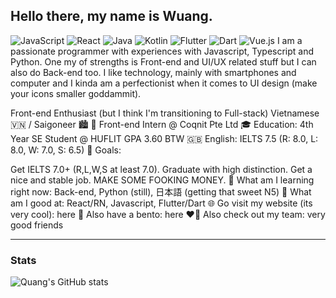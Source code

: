 ## Hello there, my name is Wuang.
![JavaScript](https://img.shields.io/badge/javascript-%23323330.svg?style=for-the-badge&logo=javascript&logoColor=%23F7DF1E)
![React](https://img.shields.io/badge/react-%2320232a.svg?style=for-the-badge&logo=react&logoColor=%2361DAFB)
![Java](https://img.shields.io/badge/java-%23ED8B00.svg?style=for-the-badge&logo=openjdk&logoColor=white)
![Kotlin](https://img.shields.io/badge/kotlin-%237F52FF.svg?style=for-the-badge&logo=kotlin&logoColor=white)
![Flutter](https://img.shields.io/badge/Flutter-%2302569B.svg?style=for-the-badge&logo=Flutter&logoColor=white)
![Dart](https://img.shields.io/badge/dart-%230175C2.svg?style=for-the-badge&logo=dart&logoColor=white)
![Vue.js](https://img.shields.io/badge/vuejs-%2335495e.svg?style=for-the-badge&logo=vuedotjs&logoColor=%234FC08D)
I am a passionate programmer with experiences with Javascript, Typescript and Python. One my of strengths is Front-end and UI/UX related stuff but I can also do Back-end too. I like technology, mainly with smartphones and computer and I kinda am a perfectionist when it comes to UI design (make your icons smaller goddammit).

Front-end Enthusiast (but I think I'm transitioning to Full-stack)
Vietnamese 🇻🇳 / Saigoneer 🏙️
🏢 Front-end Intern @ Coqnit Pte Ltd
🎓 Education: 4th Year SE Student @ HUFLIT GPA 3.60 BTW
🇬🇧 English: IELTS 7.5 (R: 8.0, L: 8.0, W: 7.0, S: 6.5)
🎯 Goals:

 Get IELTS 7.0+ (R,L,W,S at least 7.0).
 Graduate with high distinction.
 Get a nice and stable job.
 MAKE SOME FOOKING MONEY.
🌱 What am I learning right now: Back-end, Python (still), 日本語 (getting that sweet N5)
💯 What am I good at: React/RN, Javascript, Flutter/Dart
🌐 Go visit my website (its very cool): here
🍱 Also have a bento: here
❤️‍🔥 Also check out my team: very good friends

<hr>

### Stats
![Quang's GitHub stats](https://github-readme-stats.vercel.app/api?username=tquang-coqnit&show_icons=true&theme=default)
